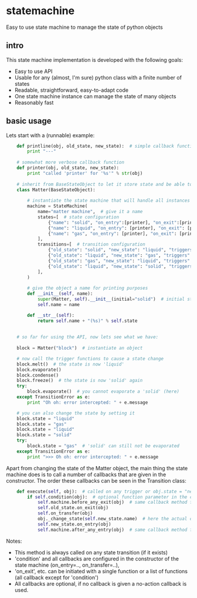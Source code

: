 # statemachine
Easy to use state machine to manage the state of python objects

## intro
This state machine implementation is developed with the following goals:

* Easy to use API
* Usable for any (almost, I'm sure) python class with a finite number of states
* Readable, straightforward, easy-to-adapt code
* One state machine instance can manage the state of many objects
* Reasonably fast


## basic usage
Lets start with a (runnable) example:
``` python   
    def printline(obj, old_state, new_state):  # simple callback function
        print "---"
    
    # somewhat more verbose callback function
    def printer(obj, old_state, new_state):
        print "called 'printer' for '%s'" % str(obj)
    
    # inherit from BaseStateObject to let it store state and be able to call triggers
    class Matter(BaseStateObject):  
        
        # instantiate the state machine that will handle all instances of Matter
        machine = StateMachine(  
            name="matter machine",  # give it a name
            states=[  # state configuration
                {"name": "solid", "on_entry":[printer], "on_exit":[printer]},
                {"name": "liquid", "on_entry": [printer], "on_exit": [printer]},
                {"name": "gas", "on_entry": [printer], "on_exit": [printer]}
            ],
            transitions=[  # transition configuration
                {"old_state": "solid", "new_state": "liquid", "triggers": "melt", "on_transfer": [printer]},
                {"old_state": "liquid", "new_state": "gas", "triggers": "evaporate", "on_transfer": [printer]},
                {"old_state": "gas", "new_state": "liquid", "triggers": "condense", "on_transfer": [printer]},
                {"old_state": "liquid", "new_state": "solid", "triggers": "freeze", "on_transfer": [printer]}
            ],
        )
        
        # give the object a name for printing purposes
        def __init__(self, name):
            super(Matter, self).__init__(initial="solid")  # initial state is "solid"
            self.name = name

        def __str__(self):
            return self.name + "(%s)" % self.state
    
    
    # so far for using the API, now lets see what we have:
    
    block = Matter("block")  # instantiate an object

    # now call the trigger functions to cause a state change
    block.melt()  # the state is now 'liquid'
    block.evaporate()
    block.condense()
    block.freeze()  # the state is now 'solid' again
    try:
        block.evaporate()  # you cannot evaporate a 'solid' (here)
    except TransitionError as e:
        print "Oh oh: error intercepted: " + e.message

    # you can also change the state by setting it
    block.state = "liquid"
    block.state = "gas"
    block.state = "liquid"
    block.state = "solid"
    try:
        block.state = "gas"  # 'solid' can still not be evaporated
    except TransitionError as e:
        print ">>> Oh oh: error intercepted: " + e.message
```

Apart from changing the state of the Matter object, the main thing the state machine does is to call a number of callbacks that are given in the constructor. The order these callbacks can be seen in the Transition class:

``` python
    def execute(self, obj):  # called on any trigger or obj.state = "new_state"
        if self.condition(obj):  # optional function parameter in the config of each transition (not shown above)
            self.machine.before_any_exit(obj)  # same callback method for all state transitions
            self.old_state.on_exit(obj)
            self.on_transfer(obj)
            obj._change_state(self.new_state.name)  # here the actual change of the state of the object takes place
            self.new_state.on_entry(obj)
            self.machine.after_any_entry(obj)  # same callback method for all state transitions

```

 Notes:

  * This method is always called on any state transition (if it exists)
  * 'condition' and all callbacks are configured in the constructor of the state machine (on_entry=.., on_transfer=..),
  * 'on_exit', etc. can be initiated with a single function or a list of functions (all callback except for 'condition')
  * All callbacks are optional, if no callback is given a no-action callback is used.

